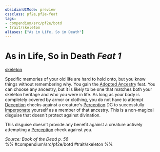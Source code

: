 ```yaml
---
obsidianUIMode: preview
cssclass: pf2e,pf2e-feat
tags:
- compendium/src/pf2e/botd
- trait/skeleton
aliases: ["As in Life, So in Death"]
---
```

# As in Life, So in Death  *Feat 1*  
[skeleton](/rules/traits/skeleton-b1.md)  


Specific memories of your old life are hard to hold onto, but you know things without remembering why. You gain the [Adopted Ancestry](/compendium/feats/adopted-ancestry.md) feat. You can choose any ancestry, but it is likely to be one that matches both your skeleton heritage and who you were in life. As long as your body is completely covered by armor or clothing, you do not have to attempt [Deception](/compendium/skills.md#Deception) checks against a creature's [Perception](/compendium/skills.md#Perception) DC to successfully [Impersonate](/rules/actions/impersonate.md) yourself as a member of that ancestry. This is a non-magical disguise that doesn't protect against divination.

This disguise doesn't provide any benefit against a creature actively attempting a [Perception](/compendium/skills.md#Perception) check against you.

*Source: Book of the Dead p. 56*  
%% #compendium/src/pf2e/botd #trait/skeleton %%